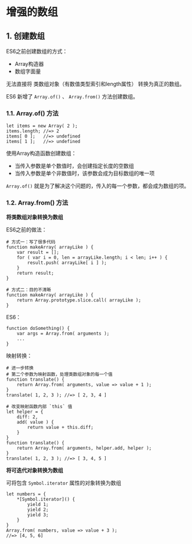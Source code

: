  # 增强的数组

## 1. 创建数组

ES6之前创建数组的方式：
* Array构造器
* 数组字面量

无法直接将 类数组对象（有数值类型索引和length属性） 转换为真正的数组。

ES6 新增了 `Array.of()` 、 `Array.from()` 方法创建数组。

### 1.1. Array.of() 方法

    let items = new Array( 2 );
    items.length; //=> 2
    items[ 0 ];   //=> undefined
    items[ 1 ];   //=> undefined

使用Array构造函数创建数组：
* 当传入参数是单个数值时，会创建指定长度的空数组
* 当传入参数是单个非数值时，该参数会成为目标数组的唯一项

`Array.of()` 就是为了解决这个问题的，传入的每一个参数，都会成为数组的项。

### 1.2. Array.from() 方法

**将类数组对象转换为数组**

ES6之前的做法：

    # 方式一：写了很多代码
    function makeArray( arrayLike ) {
        var result = [];
        for ( var i = 0, len = arrayLike.length; i < len; i++ ) {
            result.push( arrayLike[ i ] );
        }
        return result;
    }

    # 方式二：目的不清晰
    function makeArray( arrayLike ) {
        return Array.prototype.slice.call( arrayLike );
    }

ES6：

    function doSomething() {
        var args = Array.from( arguments );
        ...
    }

映射转换：

    # 进一步转换
    # 第二个参数为映射函数，处理类数组对象的每一个值
    function translate() {
        return Array.from( arguments, value => value + 1 );
    }
    translate( 1, 2, 3 ); //=> [ 2, 3, 4 ]

    # 改变映射函数内部 `this` 值
    let helper = {
        diff: 2,
        add( value ) {
            return value + this.diff;
        }
    }
    function translate() {
        return Array.from( arguments, helper.add, helper );
    }
    translate( 1, 2, 3 ); //=> [ 3, 4, 5 ]

**将可迭代对象转换为数组**

可将包含 `Symbol.iterator` 属性的对象转换为数组

    let numbers = {
        *[Symbol.iterator]() {
            yield 1;
            yield 2;
            yield 3;
        }
    }
    Array.from( numbers, value => value + 3 );
    //=> [4, 5, 6]

